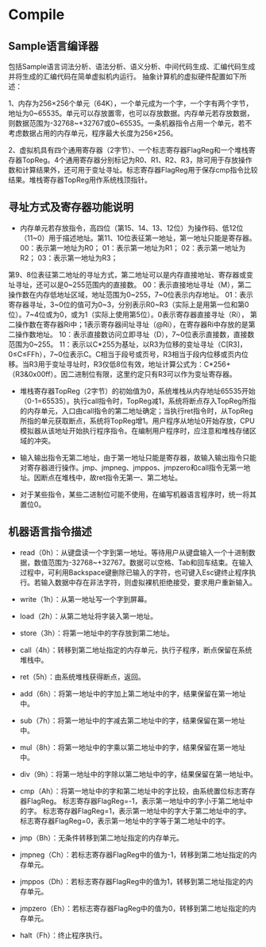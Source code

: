 # Compile
## Sample语言编译器
包括Sample语言词法分析、语法分析、语义分析、中间代码生成、汇编代码生成
并将生成的汇编代码在简单虚拟机内运行。
抽象计算机的虚拟硬件配置如下所述：

1、内存为256×256个单元（64K），一个单元成为一个字，一个字有两个字节，地址为0~65535。单元可以存放置零，也可以存放数据。内存单元若存放数据，则数据范围为-32768~+32767或0~65535。一条机器指令占用一个单元，若不考虑数据占用的内存单元，程序最大长度为256×256。

2、虚拟机具有四个通用寄存器（2字节）、一个标志寄存器FlagReg和一个堆栈寄存器TopReg。4个通用寄存器分别标记为R0、R1、R2、R3，除可用于存放操作数和计算结果外，还可用于变址寻址。标志寄存器FlagReg用于保存cmp指令比较结果。堆栈寄存器TopReg用作系统栈顶指针。

## 寻址方式及寄存器功能说明
+ 内存单元若存放指令，高四位（第15、14、13、12位）为操作码、低12位（11~0）用于描述地址。第11、10位表征第一地址，第一地址只能是寄存器。
		00：表示第一地址为R0；
		01：表示第一地址为R1；
		02：表示第一地址为R2；
		03：表示第一地址为R3；
		
第9、8位表征第二地址的寻址方式，第二地址可以是内存直接地址、寄存器或变址寻址，还可以是0~255范围内的直接数。
	00：表示直接地址寻址（M），第二操作数在内存低地址区域，地址范围为0~255，7~0位表示内存地址。
	01：表示寄存器寻址，3~0位的值可为0~3，分别表示R0~R3（实际上是用第一位和第0位）。7~4位或为0，或为1（实际上使用第5位）。0表示寄存器直接寻址（Ri），
第二操作数在寄存器Ri中；1表示寄存器间址寻址（@Ri），在寄存器Ri中存放的是第二操作数地址。
	10：表示直接数访问立即寻址（D），7~0位表示直接数，直接数范围为0~255。
	11：表示以C*255为基址，以R3为位移的变址寻址（C[R3]，0≤C≤FFh），7~0位表示C。C相当于段号或页号，R3相当于段内位移或页内位移。当R3用于变址寻址时，R3仅低8位有效，地址计算公式为：C*256+（R3&0x00ff）。因二进制位有限，这里约定只有R3可以作为变址寄存器。
	
+ 堆栈寄存器TopReg（2字节）的初始值为0，系统堆栈从内存地址65535开始（0-1=65535）。执行call指令时，TopReg减1，系统将断点存入TopReg所指的内存单元，入口由call指令的第二地址确定；当执行ret指令时，从TopReg所指的单元获取断点，系统将TopReg增1。用户程序从地址0开始存放，CPU模拟器从该地址开始执行程序指令。在编制用户程序时，应注意和堆栈存储区域的冲突。
	
+ 输入输出指令无第二地址，由于第一地址只能是寄存器，故输入输出指令只能对寄存器进行操作。jmp、jmpneg、jmppos、jmpzero和call指令无第一地址。因断点在堆栈中，故ret指令无第一、第二地址。
	
+ 对于某些指令，某些二进制位可能不使用，在编写机器语言程序时，统一将其置位0。

## 机器语言指令描述

+ read（0h）：从键盘读一个字到第一地址。等待用户从键盘输入一个十进制数据，数值范围为-32768~+32767。数据可以空格、Tab和回车结束。在输入过程中，可利用Backspace键删除已输入的字符，也可键入Esc键终止程序执行。若输入数据中存在非法字符，则虚拟裸机拒绝接受，要求用户重新输入。

+ write（1h）：从第一地址写一个字到屏幕。

+ load（2h）：从第二地址将字装入第一地址。

+ store（3h）：将第一地址中的字存放到第二地址。

+ call（4h）：转移到第二地址指定的内存单元，执行子程序，断点保留在系统堆栈中。

+ ret（5h）：由系统堆栈获得断点，返回。

+ add（6h）：将第一地址中的字加上第二地址中的字，结果保留在第一地址中。

+ sub（7h）：将第一地址中的字减去第二地址中的字，结果保留在第一地址中。

+ mul（8h）：将第一地址中的字乘以第二地址中的字，结果保留在第一地址中。

+ div（9h）：将第一地址中的字除以第二地址中的字，结果保留在第一地址中。

+ cmp（Ah）：将第一地址中的字和第二地址中的字比较，由系统置位标志寄存器FlagReg。
标志寄存器FlagReg=-1，表示第一地址中的字小于第二地址中的字。
标志寄存器FlagReg=1，表示第一地址中的字大于第二地址中的字。
标志寄存器FlagReg=0，表示第一地址中的字等于第二地址中的字。

+ jmp（Bh）：无条件转移到第二地址指定的内存单元。

+ jmpneg（Ch）：若标志寄存器FlagReg中的值为-1，转移到第二地址指定的内存单元。

+ jmppos（Dh）：若标志寄存器FlagReg中的值为1，转移到第二地址指定的内存单元。

+ jmpzero（Eh）：若标志寄存器FlagReg中的值为0，转移到第二地址指定的内存单元。

+ halt（Fh）：终止程序执行。
